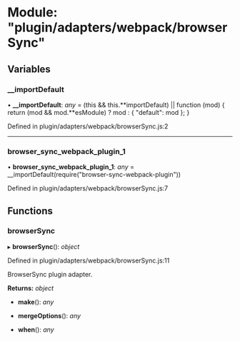 # Module: "plugin/adapters/webpack/browserSync"

## Variables

### \_\_importDefault

• **\_\_importDefault**: _any_ = (this && this.**importDefault) || function (mod) {
return (mod && mod.**esModule) ? mod : { "default": mod };
}

Defined in plugin/adapters/webpack/browserSync.js:2

---

### browser_sync_webpack_plugin_1

• **browser_sync_webpack_plugin_1**: _any_ = \_\_importDefault(require("browser-sync-webpack-plugin"))

Defined in plugin/adapters/webpack/browserSync.js:7

## Functions

### browserSync

▸ **browserSync**(): _object_

Defined in plugin/adapters/webpack/browserSync.js:11

BrowserSync plugin adapter.

**Returns:** _object_

- **make**(): _any_

- **mergeOptions**(): _any_

- **when**(): _any_

